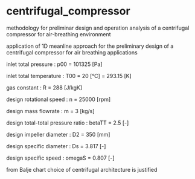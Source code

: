 # centrifugal_compressor
methodology for preliminar design and operation analysis of a centrifugal compressor for air-breathing environment

application of 1D meanline approach for the preliminary design of a centrifugal compressor for air breathing applications

  inlet total pressure              : p00 = 101325 [Pa]
  
  inlet total temperature           : T00 = 20 [°C] = 293.15 [K]
  
  gas constant                      : R = 288 [J/kgK]
  
  
  design rotational speed           : n = 25000 [rpm]
  
  design mass flowrate              : m = 3 [kg/s]
  
  design total-total pressure ratio : betaTT = 2.5 [-]
  
  design impeller diameter          : D2 = 350 [mm]
  
  
  design specific diameter          : Ds = 3.817 [-]
  
  design specific speed             : omegaS = 0.807 [-]
  
  from Balje chart choice of centrifugal architecture is justified
  
  
